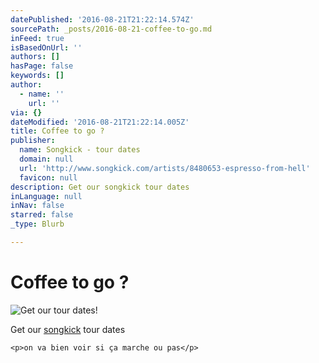 ```yaml
---
datePublished: '2016-08-21T21:22:14.574Z'
sourcePath: _posts/2016-08-21-coffee-to-go.md
inFeed: true
isBasedOnUrl: ''
authors: []
hasPage: false
keywords: []
author:
  - name: ''
    url: ''
via: {}
dateModified: '2016-08-21T21:22:14.005Z'
title: Coffee to go ?
publisher:
  name: Songkick - tour dates
  domain: null
  url: 'http://www.songkick.com/artists/8480653-espresso-from-hell'
  favicon: null
description: Get our songkick tour dates
inLanguage: null
inNav: false
starred: false
_type: Blurb

---
```

# Coffee to go ?
![Get our tour dates!](https://the-grid-user-content.s3-us-west-2.amazonaws.com/aefe127b-4303-46d2-a93a-3cdd7de57db0.jpg)

Get our [songkick][0] tour dates

    <p>on va bien voir si ça marche ou pas</p>



[0]: http://www.songkick.com/artists/8480653-espresso-from-hell